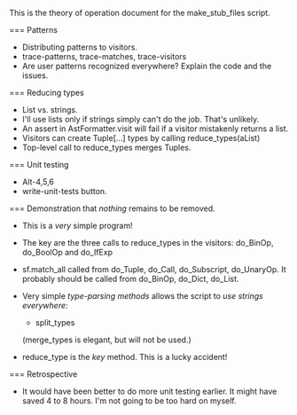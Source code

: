 
This is the theory of operation document for the make_stub_files script.

=== Patterns
- Distributing patterns to visitors.
- trace-patterns, trace-matches, trace-visitors
- Are user patterns recognized everywhere?
  Explain the code and the issues.

=== Reducing types
- List vs. strings.
- I'll use lists only if strings simply can't do the job.  That's unlikely.
- An assert in AstFormatter.visit will fail if a visitor mistakenly returns a list.
- Visitors can create Tuple[...] types by calling reduce_types(aList)
- Top-level call to reduce_types merges Tuples.

=== Unit testing
- Alt-4,5,6
- write-unit-tests button.

=== Demonstration that *nothing* remains to be removed.

* This is a *very* simple program!

- The key are the three calls to reduce_types in the visitors:
do_BinOp, do_BoolOp and do_IfExp

- sf.match_all called from do_Tuple, do_Call, do_Subscript, do_UnaryOp.
  It probably should be called from do_BinOp, do_Dict, do_List.

- Very simple *type-parsing methods* allows the script to
  *use strings everywhere*:
    - split_types
  
  (merge_types is elegant, but will not be used.)

* reduce_type is the *key* method. This is a lucky accident!

=== Retrospective
- It would have been better to do more unit testing earlier.
  It might have saved 4 to 8 hours.
  I'm not going to be too hard on myself.
